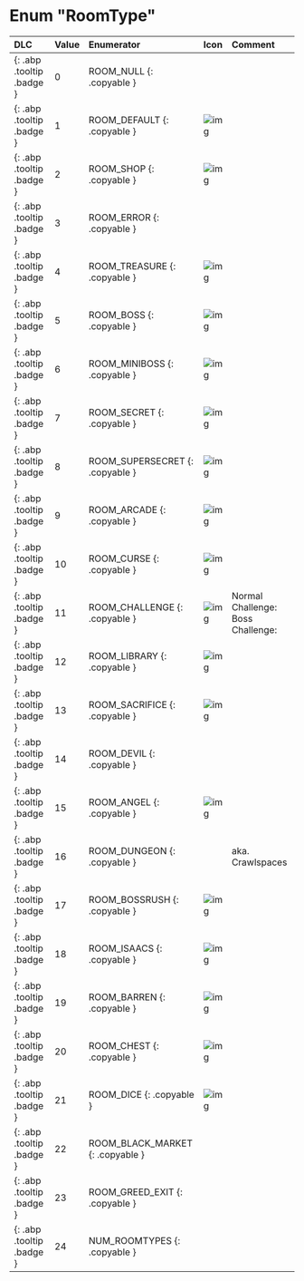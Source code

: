 # Enum "RoomType"
|DLC|Value|Enumerator|Icon|Comment|
|:--|:--|:--|:--|:--|
|[ ](#){: .abp .tooltip .badge }|0 |ROOM_NULL {: .copyable } | |  | 
|[ ](#){: .abp .tooltip .badge }|1 |ROOM_DEFAULT {: .copyable } | ![img](/IsaacDocs/images/roomshapes/1.png) |  | 
|[ ](#){: .abp .tooltip .badge }|2 |ROOM_SHOP {: .copyable } | ![img](/IsaacDocs/images/roomtypes/2.png) |  | 
|[ ](#){: .abp .tooltip .badge }|3 |ROOM_ERROR {: .copyable } |  |  | 
|[ ](#){: .abp .tooltip .badge }|4 |ROOM_TREASURE {: .copyable } | ![img](/IsaacDocs/images/roomtypes/4.png) |  | 
|[ ](#){: .abp .tooltip .badge }|5 |ROOM_BOSS {: .copyable } | ![img](/IsaacDocs/images/roomtypes/5.png) |  | 
|[ ](#){: .abp .tooltip .badge }|6 |ROOM_MINIBOSS {: .copyable } | ![img](/IsaacDocs/images/roomtypes/6.png) |  | 
|[ ](#){: .abp .tooltip .badge }|7 |ROOM_SECRET {: .copyable } | ![img](/IsaacDocs/images/roomtypes/7.png) |  | 
|[ ](#){: .abp .tooltip .badge }|8 |ROOM_SUPERSECRET {: .copyable } | ![img](/IsaacDocs/images/roomtypes/8.png) |  | 
|[ ](#){: .abp .tooltip .badge }|9 |ROOM_ARCADE {: .copyable } | ![img](/IsaacDocs/images/roomtypes/9.png) |  | 
|[ ](#){: .abp .tooltip .badge }|10 |ROOM_CURSE {: .copyable } | ![img](/IsaacDocs/images/roomtypes/10.png) |  | 
|[ ](#){: .abp .tooltip .badge }|11 |ROOM_CHALLENGE {: .copyable } | ![img](/IsaacDocs/images/roomtypes/11.png) | Normal Challenge: Boss Challenge: | 
|[ ](#){: .abp .tooltip .badge }|12 |ROOM_LIBRARY {: .copyable } | ![img](/IsaacDocs/images/roomtypes/12.png) |  | 
|[ ](#){: .abp .tooltip .badge }|13 |ROOM_SACRIFICE {: .copyable } | ![img](/IsaacDocs/images/roomtypes/13.png) |  | 
|[ ](#){: .abp .tooltip .badge }|14 |ROOM_DEVIL {: .copyable } |  |  | 
|[ ](#){: .abp .tooltip .badge }|15 |ROOM_ANGEL {: .copyable } | ![img](/IsaacDocs/images/roomtypes/15.png) |  | 
|[ ](#){: .abp .tooltip .badge }|16 |ROOM_DUNGEON {: .copyable } |  | aka. Crawlspaces | 
|[ ](#){: .abp .tooltip .badge }|17 |ROOM_BOSSRUSH {: .copyable } | ![img](/IsaacDocs/images/roomtypes/17.png) |  | 
|[ ](#){: .abp .tooltip .badge }|18 |ROOM_ISAACS {: .copyable } | ![img](/IsaacDocs/images/roomtypes/18.png) |  | 
|[ ](#){: .abp .tooltip .badge }|19 |ROOM_BARREN {: .copyable } | ![img](/IsaacDocs/images/roomtypes/19.png) |  | 
|[ ](#){: .abp .tooltip .badge }|20 |ROOM_CHEST {: .copyable } | ![img](/IsaacDocs/images/roomtypes/20.png) |  | 
|[ ](#){: .abp .tooltip .badge }|21 |ROOM_DICE {: .copyable } | ![img](/IsaacDocs/images/roomtypes/21.png) |  | 
|[ ](#){: .abp .tooltip .badge }|22 |ROOM_BLACK_MARKET {: .copyable } |  |  | 
|[ ](#){: .abp .tooltip .badge }|23 |ROOM_GREED_EXIT {: .copyable } |  |  | 
|[ ](#){: .abp .tooltip .badge }|24 |NUM_ROOMTYPES {: .copyable } |  | 